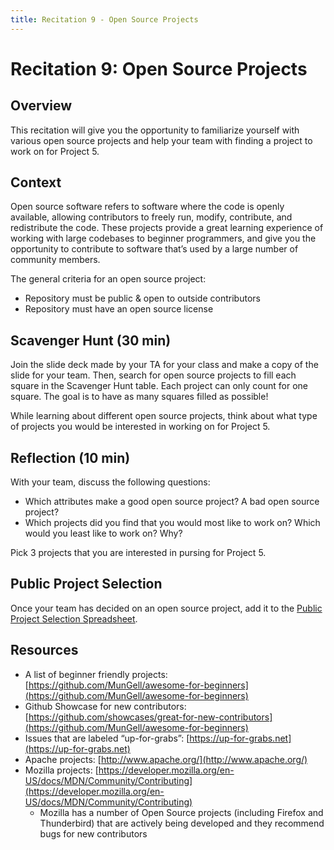 ```yaml
---
title: Recitation 9 - Open Source Projects
---
```


# Recitation 9: Open Source Projects

## Overview
This recitation will give you the opportunity to familiarize yourself with various open source projects and help your team with finding a project to work on for Project 5.
 
## Context
Open source software refers to software where the code is openly available, allowing contributors to freely run, modify, contribute, and redistribute the code. These projects provide a great learning experience of working with large codebases to beginner programmers, and give you the opportunity to contribute to software that’s used by a large number of community members.

The general criteria for an open source project:
- Repository must be public & open to outside contributors
- Repository must have an open source license

## Scavenger Hunt (30 min)
Join the slide deck made by your TA for your class and make a copy of the slide for your team. Then, search for open source projects to fill each square in the Scavenger Hunt table. Each project can only count for one square. The goal is to have as many squares filled as possible!

While learning about different open source projects, think about what type of projects you would be interested in working on for Project 5.

## Reflection (10 min)
With your team, discuss the following questions:
- Which attributes make a good open source project? A bad open source project?
- Which projects did you find that you would most like to work on? Which would you least like to work on? Why?

Pick 3 projects that you are interested in pursing for Project 5.

## Public Project Selection

Once your team has decided on an open source project, add it to the [Public Project Selection Spreadsheet](https://docs.google.com/spreadsheets/d/1UTogivA8FraWcPC6DC_fi70g33_ugmslAQsXmsSA4jc/edit?usp=sharing).
 
## Resources
- A list of beginner friendly projects: [https://github.com/MunGell/awesome-for-beginners](https://github.com/MunGell/awesome-for-beginners)
- Github Showcase for new contributors: [https://github.com/showcases/great-for-new-contributors](https://github.com/MunGell/awesome-for-beginners)
- Issues that are labeled “up-for-grabs”: [https://up-for-grabs.net](https://up-for-grabs.net)
- Apache projects: [http://www.apache.org/](http://www.apache.org/)
- Mozilla projects: [https://developer.mozilla.org/en-US/docs/MDN/Community/Contributing](https://developer.mozilla.org/en-US/docs/MDN/Community/Contributing)
    - Mozilla has a number of Open Source projects (including Firefox and Thunderbird) that are actively being developed and they recommend bugs for new contributors
